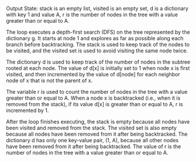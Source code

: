 Output State: stack is an empty list, visited is an empty set, d is a dictionary with key 1 and value A, r is the number of nodes in the tree with a value greater than or equal to A.

The loop executes a depth-first search (DFS) on the tree represented by the dictionary g. It starts at node 1 and explores as far as possible along each branch before backtracking. The stack is used to keep track of the nodes to be visited, and the visited set is used to avoid visiting the same node twice.

The dictionary d is used to keep track of the number of nodes in the subtree rooted at each node. The value of d[x] is initially set to 1 when node x is first visited, and then incremented by the value of d[node] for each neighbor node of x that is not the parent of x.

The variable r is used to count the number of nodes in the tree with a value greater than or equal to A. When a node x is backtracked (i.e., when it is removed from the stack), if its value d[x] is greater than or equal to A, r is incremented by 1.

After the loop finishes executing, the stack is empty because all nodes have been visited and removed from the stack. The visited set is also empty because all nodes have been removed from it after being backtracked. The dictionary d has only one key-value pair, (1, A), because all other nodes have been removed from it after being backtracked. The value of r is the number of nodes in the tree with a value greater than or equal to A.